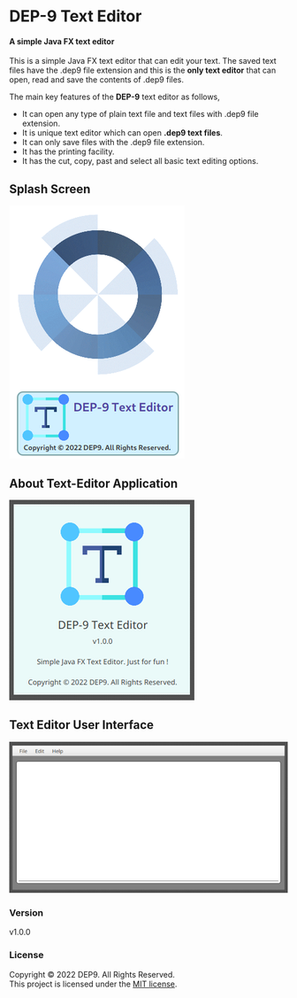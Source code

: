 # DEP-9 Text Editor

#### A simple Java FX text editor

This is a simple Java FX text editor that can edit your text. 
The saved text files have the .dep9 file 
extension and this is the **only text editor** that can open, read and save the 
contents of .dep9 files.

The main key features of the **DEP-9** text editor as follows,

- It can open any type of plain text file and text files with .dep9 file extension.
- It is unique text editor which can open **.dep9 text files**.
- It can only save files with the .dep9 file extension.
- It has the printing facility.
- It has the cut, copy, past and select all basic text editing options.


## Splash Screen
![](asset/Splash-Screen.png)

## About Text-Editor Application
![](asset/About.png)

## Text Editor User Interface
![](asset/Text-Editor.png)

### Version
v1.0.0

### License
Copyright &copy; 2022 DEP9. All Rights Reserved.<br>
This project is licensed under the [MIT license](LICENSE.txt).